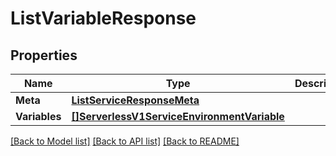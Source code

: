# ListVariableResponse

## Properties

Name | Type | Description | Notes
------------ | ------------- | ------------- | -------------
**Meta** | [**ListServiceResponseMeta**](ListServiceResponseMeta.md) |  |[optional] 
**Variables** | [**[]ServerlessV1ServiceEnvironmentVariable**](ServerlessV1ServiceEnvironmentVariable.md) |  |[optional] 

[[Back to Model list]](../README.md#documentation-for-models) [[Back to API list]](../README.md#documentation-for-api-endpoints) [[Back to README]](../README.md)


